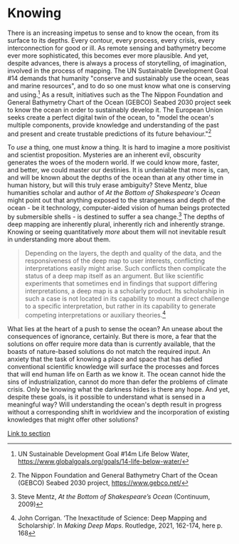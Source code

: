 # Knowing

There is an increasing impetus to sense and to know the ocean, from its surface to its depths. Every contour, every process, every crisis, every interconnection for good or ill. As remote sensing and bathymetry become ever more sophisticated, this becomes ever more plausible. And yet, despite advances, there is always a process of storytelling, of imagination, involved in the process of mapping. The UN Sustainable Development Goal #14 demands that humanity "conserve and sustainably use the ocean, seas and marine resources", and to do so one must know what one is conserving and using.[^1] As a result, initiatives such as the The Nippon Foundation and General Bathymetry Chart of the Ocean (GEBCO) Seabed 2030 project seek to know the ocean in order to sustainably develop it. The European Union seeks create a perfect digital twin of the ocean, to "model the ocean's multiple components, provide knowledge and understanding of the past and present and create trustable predictions of its future behaviour."[^2]

To *use* a thing, one must *know* a thing. It is hard to imagine a more positivist and scientist proposition. Mysteries are an inherent evil, obscurity generates the woes of the modern world. If we could know more, faster, and better, we could master our destinies. It is undeniable that more is, can, and will be known about the depths of the ocean than at any other time in human history, but will this truly erase ambiguity? Steve Mentz, blue humanities scholar and author of *At the Bottom of Shakespeare's Ocean* might point out that anything exposed to the strangeness and depth of the ocean - be it technology, computer-aided vision of human beings protected by submersible shells - is destined to suffer a sea change.[^3] The depths of deep mapping are inherently plural, inherently rich and inherently strange. Knowing or seeing quantitatively *more* about them will not inevitable result in understanding more about them. 

>Depending on the layers, the depth and quality of the data, and the responsiveness of the deep map to user interests, conflicting interpretations easily might arise. Such conflicts then complicate the status of a deep map itself as an argument. But like scientific experiments that sometimes end in findings that support differing interpretations, a deep map is a scholarly product. Its scholarship in such a case is not located in its capability to mount a direct challenge to a specific interpretation, but rather in its capability to generate competing interpretations or auxiliary theories.[^4]

What lies at the heart of a push to sense the ocean? An unease about the consequences of ignorance, certainly. But there is more, a fear that the solutions on offer require more data than is currently available, that the boasts of nature-based solutions do not match the required input. An anxiety that the task of knowing a place and space that has defied conventional scientific knowledge will surface the processes and forces that will end human life on Earth as we know it. The ocean cannot hide the sins of industrialization, cannot do more than defer the problems of climate crisis. Only be knowing what the darkness hides is there any hope. And yet, despite these goals, is it possible to understand what is sensed in a meaningful way? Will understanding the ocean's depth result in progress without a corresponding shift in worldview and the incorporation of existing knowledges that might offer other solutions? 

[Link to section](https://www.juncture-digital.org/deepmapsbluehumanities/Deep-Maps-Blue-Humanities/Knowing)

[^1]: UN Sustainable Development Goal #14m Life Below Water, https://www.globalgoals.org/goals/14-life-below-water/
[^2]: The Nippon Foundation and General Bathymetry Chart of the Ocean (GEBCO) Seabed 2030 project, https://www.gebco.net/
[^3]: Steve Mentz, _At the Bottom of Shakespeare’s Ocean_ (Continuum, 2009)
[^4]: John Corrigan. ‘The Inexactitude of Science: Deep Mapping and Scholarship’. In _Making Deep Maps_. Routledge, 2021, 162-174, here p. 168